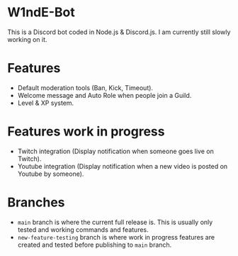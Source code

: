 # W1ndE-Bot
This is a Discord bot coded in Node.js & Discord.js. I am currently still slowly working on it.
# Features
- Default moderation tools (Ban, Kick, Timeout).
- Welcome message and Auto Role when people join a Guild.
- Level & XP system.
# Features work in progress
- Twitch integration (Display notification when someone goes live on Twitch).
- Youtube integration (Display notification when a new video is posted on Youtube by someone).
# Branches
- `main` branch is where the current full release is. This is usually only tested and working commands and features.
- `new-feature-testing` branch is where work in progress features are created and tested before publishing to `main` branch.

